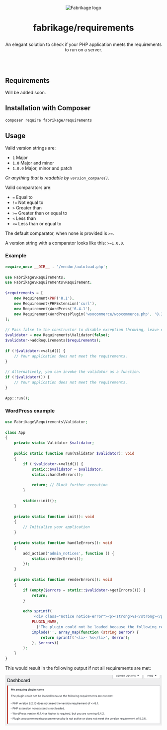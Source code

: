 <p align="center"><picture>
  <source media="(prefers-color-scheme: dark)" srcset="https://fabrikage.nl/assets/img/logo-alt.svg">
  <img alt="Fabrikage logo" src="https://fabrikage.nl/assets/img/logo.svg">
</picture></p>

# <p align="center">fabrikage/requirements</p>

<p align="center">An elegant solution to check if your PHP application meets the requirements to run on a server.</p>

\
&nbsp;

## Requirements

Will be added soon.

## Installation with Composer

```bash
composer require fabrikage/requirements
```

## Usage

Valid version strings are:
- `1` Major
- `1.0` Major and minor
- `1.0.0` Major, minor and patch

*Or anything that is readable by `version_compare()`.*

Valid comparators are:
- `=` Equal to
- `!=` Not equal to
- `>` Greater than
- `>=` Greater than or equal to
- `<` Less than
- `<=` Less than or equal to

The default comparator, when none is provided is `>=`.

A version string with a comparator looks like this: `>=1.0.0`.

### Example

```php
require_once __DIR__ . '/vendor/autoload.php';

use Fabrikage\Requirements;
use Fabrikage\Requirements\Requirement;

$requirements = [
    new Requirement\PHP('8.1'),
    new Requirement\PHPExtension('curl'),
    new Requirement\WordPress('6.4.1'),
    new Requirement\WordPressPlugin('woocommerce/woocommerce.php', '8.3.1'),
];

// Pass false to the constructor to disable exception throwing, leave empty to enable.
$validator = new Requirements\Validator(false);
$validator->addRequirements($requirements);

if (!$validator->valid()) { 
    // Your application does not meet the requirements.
}

// Alternatively, you can invoke the validator as a function.
if (!$validator()) {
    // Your application does not meet the requirements.
}

App::run();
```

### WordPress example
```php
use Fabrikage\Requirements\Validator;

class App
{
    private static Validator $validator;

    public static function run(Validator $validator): void
    {
        if (!$validator->valid()) {
            static::$validator = $validator;
            static::handleErrors();

            return; // Block further execution
        }

        static::init();
    }

    private static function init(): void
    {
        // Initialize your application
    }

    private static function handleErrors(): void
    {
        add_action('admin_notices', function () {
            static::renderErrors();
        });
    }

    private static function renderErrors(): void
    {
        if (empty($errors = static::$validator->getErrors())) {
            return;
        }

        echo sprintf(
            '<div class="notice notice-error"><p><strong>%s</strong></p><p>%s</p><ul>%s</ul></div></p>',
            PLUGIN_NAME,
            __('The plugin could not be loaded because the following requirements are not met:', 'plugin-name'),
            implode('', array_map(function (string $error) {
                return sprintf('<li>- %s</li>', $error);
            }, $errors))
        );
    }
}
```

This would result in the following output if not all requirements are met:

![WordPress notification](screenshot.png)
